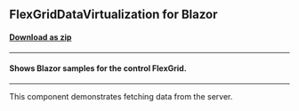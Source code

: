 ## FlexGridDataVirtualization for Blazor
#### [Download as zip](https://grapecity.github.io/DownGit/#/home?url=https://github.com/GrapeCity/ComponentOne-Blazor-Samples/tree/master/NET_8/Grid/FlexGridDataVirtualization)
____
#### Shows Blazor samples for the control FlexGrid.
____
This component demonstrates fetching data from the server.
